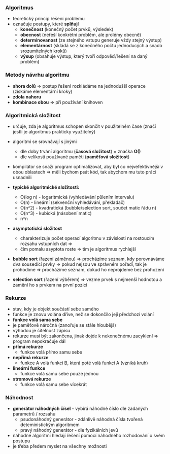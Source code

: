 ### Algoritmus

- teoretický princip řešení problému
- označuje postupy, které **splňují**
	- **konečnost** (konečný počet prvků, výsledek)
	- **obecnost** (neřeší konkrétní problém, ale prolémy obecně)
	- **determinovanost** (ze stejného vstupu generuje vždy stejný výstup)
	- **elementárnost** (skládá se z konečného počtu jednoducých a snado srozumitelných kroků)
	- **výsup** (obsahuje výstup, který tvoří odpověď/řešení na daný problém)

### Metody návrhu algoritmu

- **shora dolů** => postup řešení rozkládáme na jednodušší operace (získáme elementární kroky)
- **zdola nahoru**
- **kombinace obou** => při používání knihoven

### Algoritmická složitost

- určuje, zda je algoritmus schopen skončit v použitelném čase (značí jestli je algoritmus prakticky využitelný)
- algoritmi se srovnávají s jinými
	- dle doby trvání algoritmu (**časová složitost**) = značka **O()**
	- dle velikosti používané paměti (**paměťová složitost**)
- kompilátor se snaží program optimalizovat, aby byl co nejvefektivnější v obou oblastech => měli bychom psát kód, tak abychom mu tuto práci usnadnili

- **typické algoritmické složitosti:**
	- O(log n) - logaritmická (vyhledávání půlením intervalu)
	- O(n) - lineární (sekvenční vyhledávání, překladač)
	- O(n^2) - kvadratická (bubble/selection sort, součet matic řádu n)
	- O(n^3) - kubická (násobení matic)
	- n^n

- **asymptotická složitost**
	- charakterizuje počet operací algoritmu v závislosti na rostoucím rozsahu vstupních dat =>
	- čím pomalu asyptota roste => tím je algoritmus rychlejší

 - **bubble sort** (řazení záměnou) => procházíme seznam, kdy porovnáváme dva sousedící prvky => pokud nejsou ve správném pořadí, tak je prohodíme => procházíme seznam, dokud ho neprojdeme bez prohození
- **selection sort** (řazení výběrem) => vezme prvek s nejmenší hodnotou a zamění ho s prvkem na první pozici

### Rekurze

- stav, kdy je objekt součástí sebe samého
- funkce je znovu volána dříve, než se dokončilo její předchozí volání
- **funkce volá sama sebe**
- je paměťově náročná (zanořuje se stále hloubějš)
- výhodou je čitelnost zápisu
- rekurze musí být zakončena, jinak dojde k nekonečnému zacyklení => program nepokračuje dál
- **přímá rekurze**
	- funkce volá přímo samu sebe
- **nepřímá rekurze**
	- funkce A volá funkci B, která poté volá funkci A (vzniká kruh)
- **lineární funkce**
	- funkce volá samu sebe pouze jednou
- **stromová rekurze**
	- funkce volá samu sebe vícekrát

### Náhodnost

- **generátor náhodných čísel** - vybírá náhodné číslo dle zadaných parametrů / rozsahu
	- psudonáhodný generátor - zdánlivě náhodná čísla tvořená deteministickým algoritmem
	- pravý náhodný generátor - dle fyzikálních jevů 
- náhodné algoritmi hledají řešení pomocí náhodného rozhodování o svém postupu
- je třeba předem myslet na všechny možnosti
